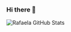 ### Hi there 👋

![Rafaela GitHub Stats](https://github-readme-stats.vercel.app/api?username=rafatillmann&show_icons=true)
